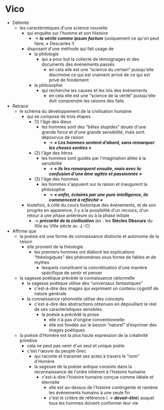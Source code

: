 # Vico

- Délimite
  - les caractéristiques d'une science nouvelle
    - qui enquête sur l'homme et son Histoire
      - → ***la vérité comme ipsum factum*** (uniquement ce qu'on peut faire, ≠ Descartes !)
    - disposant d'une méthode qui fait usage de
      - la philologie
        - qui a pour but la collecte de témoignages et des documents des événements passés
          - en cela elle est une “science du certain” puisqu'elle discrimine ce qui est vraiment arrivé de ce qui est privé de fondement
      - la philosophie
        - qui recherche les causes et les lois des événements
          - en cela elle est une “science de la vérité” puisqu'elle doit comprendre les raisons des faits
- Retrace
  - le schéma du développement de la civilisation humaine
    - qui se compose de trois étapes
      - (1) l'âge des dieux
        - les hommes sont des “bêtes stupides” doués d'une grande force et d'une grande sensibilité, mais sont dépourvus de raison
          - → ***« Les hommes sentent d’abord, sans remarquer les choses senties »***
      - (2) l'âge des héros
        - les hommes sont guidés par l'imagination alliée à la sensibilité
          - → ***« ils les remarquent ensuite, mais avec la confusion d’une âme agitée et passionnée »***
      - (3) l'âge des hommes
        - les hommes s'appuient sur la raison et inaugurent la philosophie
          - → ***« enfin, éclairés par une pure intelligence, ils commencent à réfléchir »***
    - toutefois, à côté du cours historique des événements, et de son progrès en apparence, il y a la possibilité d'un recours, d'un retour à une phase antérieure ou à la phase initiale
      - → ***précarité de la civilisation*** (ex : les __Siècles Obscurs__ du XIIe au VIIIe siècle av. J.-C)
- Affirme que
  - la poésie est une forme de connaissance distincte et autonome de la raison
    - elle provient de la théologie
      - les premiers hommes ont élaboré les explications “théologiques” des phénomènes sous forme de fables et de mythes
        - lesquels constituent la concrétisation d'une manière spécifique de sentir et penser
  - la sagesse poétique précède la connaissance rationnelle
    - la sagesse poétique utilise des “universaux fantastiques”
      - c'est-à-dire des images qui expriment un contenu cognitif de nature générale
    - la connaissance rationnelle utilise des concepts
      - c'est-à-dire des abstractions obtenues en dépouillant le réel de ses caractéristiques sensibles
        - la poésie a précédé la prose
          - elle n'a pas d'origine conventionnelle
          - elle est fondée sur le besoin “naturel” d'exprimer des images poétiques
  - la poésie d'Homère est la plus haute expression de la créativité primitive
    - cela ne peut pas venir d'un seul et unique poète
    - c'est l'œuvre du peuple Grec
      - qui raconte et transmet ses actes à travers le “nom” d'Homère
      - la sagesse de la poésie antique consiste dans la reconnaissance de l'ordre inhérent à l'histoire humaine
        - c'est-à-dire l'histoire humaine conçue comme idéale et éternelle
          - elle est au-dessus de l'histoire contingente et ramène les événements humains à une seule fin
          - c'est le critère de référence ( → ***devoir-être***) auquel tous les hommes doivent conformer leur vie

